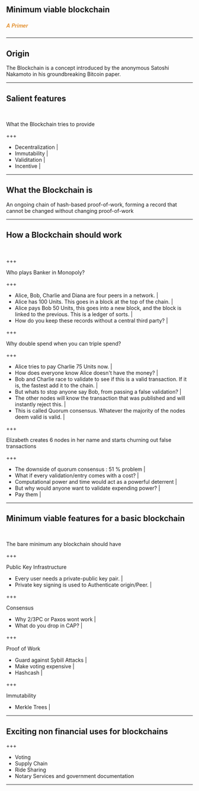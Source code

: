 ## Minimum viable blockchain
##### <span style="font-family:Helvetica Neue; font-weight:bold"><span style="color:#e49436">A Primer</span></span>

---

## Origin
The Blockchain is a concept introduced by the anonymous Satoshi Nakamoto in his groundbreaking Bitcoin paper.

---

## Salient features

<br>

What the Blockchain tries to provide

+++

- Decentralization |
- Immutability     |
- Validitation     |
- Incentive        | 

---

## What the Blockchain is

An ongoing chain of hash-based proof-of-work, forming a record that cannot be changed without changing proof-of-work

--- 

## How a Blockchain should work

<br>

+++ 

Who plays Banker in Monopoly?

+++

- Alice, Bob, Charlie and Diana are four peers in a network. |
- Alice has 100 Units. This goes in a block at the top of the chain. |
- Alice pays Bob 50 Units, this goes into a new block, and the block is linked to the previous. This is a ledger of sorts. |
- How do you keep these records without a central third party? |

+++

Why double spend when you can triple spend?

+++

- Alice tries to pay Charlie 75 Units now. |
- How does everyone know Alice doesn't have the money? | 
- Bob and Charlie race to validate to see if this is a valid transaction. If it is, the fastest add it to the chain. |
- But whats to stop anyone say Bob, from passing a false validation? | 
- The other nodes will know the transaction that was published and will instantly reject this. |
- This is called Quorum consensus. Whatever the majority of the nodes deem valid is valid. |

+++

Elizabeth creates 6 nodes in her name and starts churning out false transactions 

+++
 - The downside of quorum consensus : 51 % problem |
 - What if every validation/entry comes with a cost? | 
 - Computational power and time would act as a powerful deterrent | 
 - But why would anyone want to validate expending power? | 
 - Pay them |

---

## Minimum viable features for a basic blockchain

<br>

The bare minimum any blockchain should have

+++

Public Key Infrastructure
- Every user needs a private-public key pair. |
- Private key signing is used to Authenticate origin/Peer. |

+++

Consensus 
- Why 2/3PC or Paxos wont work | 
- What do you drop in CAP? |

+++

Proof of Work  
- Guard against Sybill Attacks |
- Make voting expensive | 
- Hashcash |

+++

Immutability 
- Merkle Trees | 

---

## Exciting non financial uses for blockchains

+++

 - Voting
 - Supply Chain
 - Ride Sharing
 - Notary Services and government documentation

---
